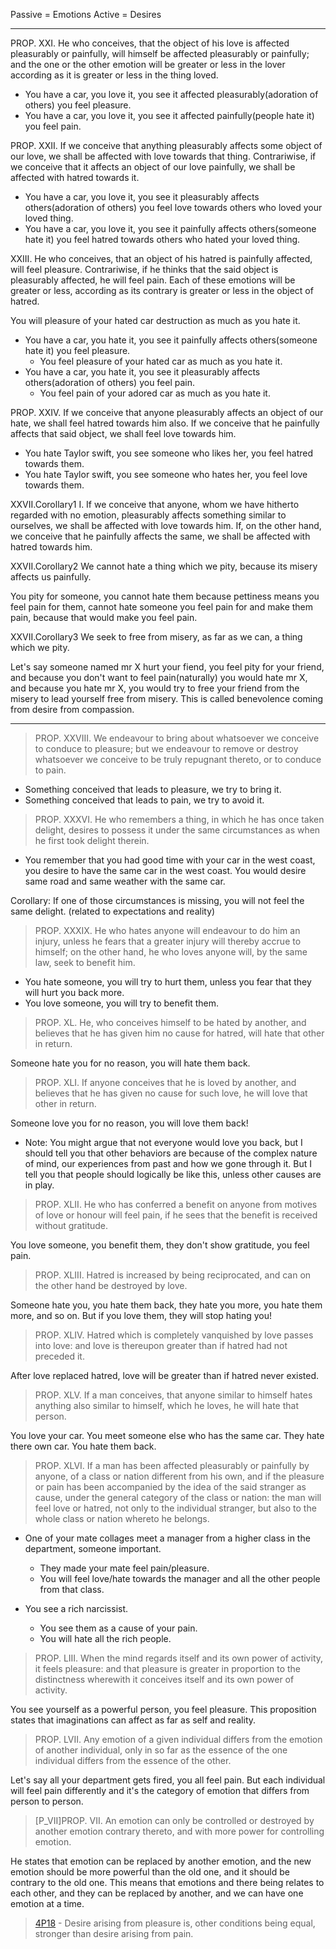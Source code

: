 Passive = Emotions
Active = Desires

<!-- PROP. XIII. When the mind conceives things which diminish or hinder the body's power of activity, it endeavours, as far as possible, to remember things which exclude the existence of the first—named things.

Proof.—So long as the mind conceives anything of the kind alluded to, the power of the mind and body is diminished or constrained (cf. III. xii. Proof); nevertheless it will continue to conceive it, until the mind conceives something else, which excludes the present existence thereof (II. xvii.); that is (as I have just shown), the power of the mind and of the body is diminished, or constrained, until the mind conceives something else, which excludes the existence of the former thing conceived: therefore the mind (III. ix.), as far as it can, will endeavour to conceive or remember the latter. Q.E.D.

Corollary.—Hence it follows that the mind shrinks from conceiving those things, which diminish or constrain the power of itself and of the body.

Note.—From what has been said we may clearly understand the nature of Love and Hate. Love is nothing else but pleasure accompanied by the idea of an external cause: Hate is nothing else but pain accompanied by the idea of an external cause. We further see, that he who loves necessarily endeavours to have, and to keep present to him, the object of his love; while he who hates endeavours to remove and destroy the object of his hatred. But I will treat of these matters at more length hereafter. -->

<!--

Emotion overlap learning pattern aka emotional intuition made by past experiences.

PROP. XIV. If the mind has once been affected by two emotions at the same time, it will, whenever it is afterwards affected by one of these two, be also affected by the other.

Proof.—If the human body has once been affected by two bodies at once, whenever afterwards the mind conceives one of them, it will straightway remember the other also (II. xviii.). But the mind's conceptions indicate rather the emotions of our body than the nature of external bodies (II. xvi. Coroll. ii.); therefore, if the body, and consequently the mind (III. Def. iii.) has been once affected by two emotions at the same time, it will, whenever it is afterwards affected by one of the two, be also affected by the other.



! he continues that because of the dual emotion learning pattern, anything can accidentally give us the feeling of hate or love, you can accidentally love or hate anything, but not to know the reason.
PROP. XV. Anything can, accidentally, be the cause of pleasure, pain, or desire.

Proof.—Let it be granted that the mind is simultaneously affected by two emotions, of which one neither increases nor diminishes its power of activity, and the other does either increase or diminish the said power (III. Post. i.). From the foregoing proposition it is evident that, whenever the mind is afterwards affected by the former, through its true cause, which (by hypothesis) neither increases nor diminishes its power of action, it will be at the same time affected by the latter, which does increase or diminish its power of activity, that is (III. xi. note) it will be affected with pleasure or pain. Thus the former of the two emotions will, not through itself, but accidentally, be the cause of pleasure or pain. In the same way also it can be easily shown, that a thing may be accidentally the cause of desire. Q.E.D.

Corollary.—Simply from the fact that we have regarded a thing with the emotion of pleasure or pain, though that thing be not the efficient cause of the emotion, we can either love or hate it.

 -->

<!--

PROP. XVI. Simply from the fact that we conceive, that a given object has some point of resemblance with another object which is wont to affect the mind pleasurably or painfully, although the point of resemblance be not the efficient cause of the said emotions, we shall still regard the first—named object with love or hate.

Proof.—The point of resemblance was in the object (by hypothesis), when we regarded it with pleasure or pain, thus (III. xiv.), when the mind is affected by the image thereof, it will straightway be affected by one or the other emotion, and consequently the thing, which we perceive to have the same point of resemblance, will be accidentally (III. xv.) a cause of pleasure or pain. Thus (by the foregoing Corollary), although the point in which the two objects resemble one another be not the efficient cause of the emotion, we shall still regard the first—named object with love or hate. Q.E.D.


? When you were a kid, a dog of the type of a German shepherd bit you, and you felt pain, now when you see a German shepherd, you feel pain, even if it's not the same dog, but because of the resemblance, you feel pain. What he's pointing out to, is that the new dog is not the cause of your emotion, but the cause is what happened to you in the past, and the resemblance process of linking experiences and emotions.

-->

---

<!-- ! The equation of emotions from wikipedia: -->

<!-- PROP. XIX. He who conceives that the object of his love is destroyed will feel pain; if he conceives that it is preserved he will feel pleasure.

- You have a car, you love it, you see it destroyed, you feel pain.
- You have a car, you love it, you see it preserved from destruction, you feel pleasure. -->

<!-- PROP. XX. He who conceives that the object of his hate is destroyed will also feel pleasure.

- You have a car, you hate it, you see it destroyed, you feel pleasure.
- You have a car, you hate it, you see it preserved from destruction, you feel pain. -->

PROP. XXI. He who conceives, that the object of his love is affected pleasurably or painfully, will himself be affected pleasurably or painfully; and the one or the other emotion will be greater or less in the lover according as it is greater or less in the thing loved.

- You have a car, you love it, you see it affected pleasurably(adoration of others) you feel pleasure.
- You have a car, you love it, you see it affected painfully(people hate it) you feel pain.

PROP. XXII. If we conceive that anything pleasurably affects some object of our love, we shall be affected with love towards that thing. Contrariwise, if we conceive that it affects an object of our love painfully, we shall be affected with hatred towards it.

- You have a car, you love it, you see it pleasurably affects others(adoration of others) you feel love towards others who loved your loved thing.
- You have a car, you love it, you see it painfully affects others(someone hate it) you feel hatred towards others who hated your loved thing.

XXIII. He who conceives, that an object of his hatred is painfully affected, will feel pleasure. Contrariwise, if he thinks that the said object is pleasurably affected, he will feel pain. Each of these emotions will be greater or less, according as its contrary is greater or less in the object of hatred.

You will pleasure of your hated car destruction as much as you hate it.

- You have a car, you hate it, you see it painfully affects others(someone hate it) you feel pleasure.
     - You feel pleasure of your hated car as much as you hate it.
- You have a car, you hate it, you see it pleasurably affects others(adoration of others) you feel pain.
     - You feel pain of your adored car as much as you hate it.

PROP. XXIV. If we conceive that anyone pleasurably affects an object of our hate, we shall feel hatred towards him also. If we conceive that he painfully affects that said object, we shall feel love towards him.

- You hate Taylor swift, you see someone who likes her, you feel hatred towards them.
- You hate Taylor swift, you see someone who hates her, you feel love towards them.

XXVII.Corollary1 I. If we conceive that anyone, whom we have hitherto regarded with no emotion, pleasurably affects something similar to ourselves, we shall be affected with love towards him. If, on the other hand, we conceive that he painfully affects the same, we shall be affected with hatred towards him.

XXVII.Corollary2 We cannot hate a thing which we pity, because its misery affects us painfully.

You pity for someone, you cannot hate them because pettiness means you feel pain for them, cannot hate someone you feel pain for and make them pain, because that would make you feel pain.

XXVII.Corollary3 We seek to free from misery, as far as we can, a thing which we pity.

Let's say someone named mr X hurt your fiend,
you feel pity for your friend,
and because you don't want to feel pain(naturally) you would hate mr X,
and because you hate mr X, you would try to free your friend from the misery to lead yourself free from misery.
This is called benevolence coming from desire from compassion.

---

> PROP. XXVIII. We endeavour to bring about whatsoever we conceive to conduce to pleasure; but we endeavour to remove or destroy whatsoever we conceive to be truly repugnant thereto, or to conduce to pain.

- Something conceived that leads to pleasure, we try to bring it.
- Something conceived that leads to pain, we try to avoid it.

> PROP. XXXVI. He who remembers a thing, in which he has once taken delight, desires to possess it under the same circumstances as when he first took delight therein.

- You remember that you had good time with your car in the west coast, you desire to have the same car in the west coast. You would desire same road and same weather with the same car.

Corollary: If one of those circumstances is missing, you will not feel the same delight. (related to expectations and reality)

> PROP. XXXIX. He who hates anyone will endeavour to do him an injury, unless he fears that a greater injury will thereby accrue to himself; on the other hand, he who loves anyone will, by the same law, seek to benefit him.

- You hate someone, you will try to hurt them, unless you fear that they will hurt you back more.
- You love someone, you will try to benefit them.

> PROP. XL. He, who conceives himself to be hated by another, and believes that he has given him no cause for hatred, will hate that other in return.

Someone hate you for no reason, you will hate them back.

> PROP. XLI. If anyone conceives that he is loved by another, and believes that he has given no cause for such love, he will love that other in return.

Someone love you for no reason, you will love them back!

- Note: You might argue that not everyone would love you back, but I should tell you that other behaviors are because of the complex nature of mind, our experiences from past and how we gone through it. But I tell you that people should logically be like this, unless other causes are in play.

> PROP. XLII. He who has conferred a benefit on anyone from motives of love or honour will feel pain, if he sees that the benefit is received without gratitude.

You love someone, you benefit them, they don't show gratitude, you feel pain.

> PROP. XLIII. Hatred is increased by being reciprocated, and can on the other hand be destroyed by love.

Someone hate you, you hate them back, they hate you more, you hate them more, and so on.
But if you love them, they will stop hating you!

> PROP. XLIV. Hatred which is completely vanquished by love passes into love: and love is thereupon greater than if hatred had not preceded it.

After love replaced hatred, love will be greater than if hatred never existed.

> PROP. XLV. If a man conceives, that anyone similar to himself hates anything also similar to himself, which he loves, he will hate that person.

You love your car.
You meet someone else who has the same car.
They hate there own car.
You hate them back.

> PROP. XLVI. If a man has been affected pleasurably or painfully by anyone, of a class or nation different from his own, and if the pleasure or pain has been accompanied by the idea of the said stranger as cause, under the general category of the class or nation: the man will feel love or hatred, not only to the individual stranger, but also to the whole class or nation whereto he belongs.

- One of your mate collages meet a manager from a higher class in the department, someone important.

     - They made your mate feel pain/pleasure.
     - You will feel love/hate towards the manager and all the other people from that class.

- You see a rich narcissist.

     - You see them as a cause of your pain.
     - You will hate all the rich people.

> PROP. LIII. When the mind regards itself and its own power of activity, it feels pleasure: and that pleasure is greater in proportion to the distinctness wherewith it conceives itself and its own power of activity.

You see yourself as a powerful person, you feel pleasure.
This proposition states that imaginations can affect as far as self and reality.

> PROP. LVII. Any emotion of a given individual differs from the emotion of another individual, only in so far as the essence of the one individual differs from the essence of the other.

Let's say all your department gets fired, you all feel pain.
But each individual will feel pain differently and it's the category of emotion that differs from person to person.

> [P_VII]PROP. VII. An emotion can only be controlled or destroyed by another emotion contrary thereto, and with more power for controlling emotion.

He states that emotion can be replaced by another emotion, and the new emotion should be more powerful than the old one, and it should be contrary to the old one.
This means that emotions and there being relates to each other, and they can be replaced by another, and we can have one emotion at a time.

<!-- desire and the origin of it -->

> [4P18](https://ethica.bc.edu/#/element/4P18) - Desire arising from pleasure is, other conditions being equal, stronger than desire arising from pain.
